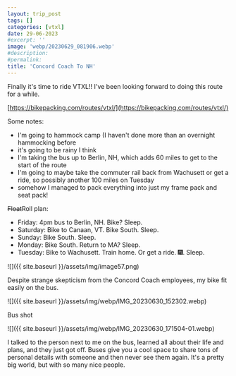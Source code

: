 ```yaml
---
layout: trip_post
tags: []
categories: [vtxl]
date: 29-06-2023
#excerpt: ''
image: 'webp/20230629_081906.webp'
#description:
#permalink:
title: 'Concord Coach To NH'
---
```


Finally it's time to ride VTXL!! I've been looking forward to doing this route for a while.

[https://bikepacking.com/routes/vtxl/](https://bikepacking.com/routes/vtxl/)

Some notes:

- I'm going to hammock camp (I haven't done more than an overnight hammocking before
- it's going to be rainy I think
- I'm taking the bus up to Berlin, NH, which adds 60 miles to get to the start of the route
- I'm going to maybe take the commuter rail back from Wachusett or get a ride, so possibly another 100 miles on Tuesday
- somehow I managed to pack everything into just my frame pack and seat pack!

~~Float~~Roll plan:
- Friday: 4pm bus to Berlin, NH. Bike? Sleep.
- Saturday: Bike to Canaan, VT. Bike South. Sleep.
- Sunday: Bike South. Sleep.
- Monday: Bike South. Return to MA? Sleep.
- Tuesday: Bike to Wachusett. Train home. Or get a ride. 🎆. Sleep.

![]({{ site.baseurl }}/assets/img/image57.png)

Despite strange skepticism from the Concord Coach employees, my bike fit easily on the bus.

![]({{ site.baseurl }}/assets/img/webp/IMG_20230630_152302.webp)

Bus shot

![]({{ site.baseurl }}/assets/img/webp/IMG_20230630_171504-01.webp)

I talked to the person next to me on the bus, learned all about their life and plans, and they just got off. Buses give you a cool space to share tons of personal details with someone and then never see them again. It's a pretty big world, but with so many nice people.
